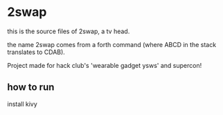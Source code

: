 # 2swap
this is the source files of 2swap, a tv head.

the name 2swap comes from a forth command (where ABCD in the stack translates to CDAB).

Project made for hack club's 'wearable gadget ysws' and supercon!

## how to run
install kivy
